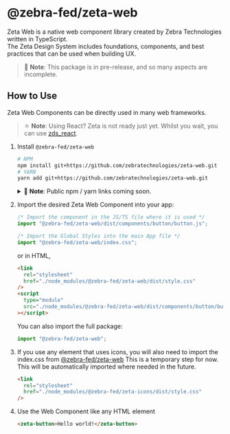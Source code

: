 <h1 class='sbdocs-title'>@zebra-fed/zeta-web</h1>

Zeta Web is a native web component library created by Zebra Technologies written in TypeScript.  
The Zeta Design System includes foundations, components, and best practices that can be used when building UX.

> 🚧 **Note**: This package is in pre-release, and so many aspects are incomplete.

## How to Use

Zeta Web Components can be directly used in many web frameworks.

> ⚛️ **Note**: Using React? Zeta is not ready just yet. Whilst you wait, you can use [zds_react](https://www.npmjs.com/package/@zebra-fed/zds-react).

1. Install `@zebra-fed/zeta-web`

   ```sh
   # NPM
   npm install git+https://github.com/zebratechnologies/zeta-web.git
   # YARN
   yarn add git+https://github.com/zebratechnologies/zeta-web.git
   ```

   <details>
   <summary>🚧 <b>Note</b>: Public npm / yarn links coming soon.</summary>

   ```sh
   # Future install instructions
   # NPM
   npm install @zebra-fed/zeta-web
   # YARN
   yarn add @zebra-fed/zeta-web
   ```

   </details>

2. Import the desired Zeta Web Component into your app:

   ```js
   /* Import the component in the JS/TS file where it is used */
   import "@zebra-fed/zeta-web/dist/components/button/button.js";

   /* Import the Global Styles into the main App file */
   import "@zebra-fed/zeta-web/index.css";
   ```

   or in HTML,

   ```html
   <link
     rel="stylesheet"
     href="./node_modules/@zebra-fed/zeta-web/dist/style.css"
   />
   <script
     type="module"
     src="./node_modules/@zebra-fed/zeta-web/dist/components/button/button.js"
   ></script>
   ```

   You can also import the full package:

   ```js
   import "@zebra-fed/zeta-web";
   ```

3. If you use any element that uses icons, you will also need to import the index.css from [@zebra-fed/zeta-web](https://www.npmjs.com/package/@zebra-fed/zeta-icons)
   This is a temporary step for now. This will be automatically imported where needed in the future.

   ```html
   <link
     rel="stylesheet"
     href="./node_modules/@zebra-fed/zeta-icons/dist/style.css"
   />
   ```

4. Use the Web Component like any HTML element

   ```html
   <zeta-button>Hello world!</zeta-button>
   ```
